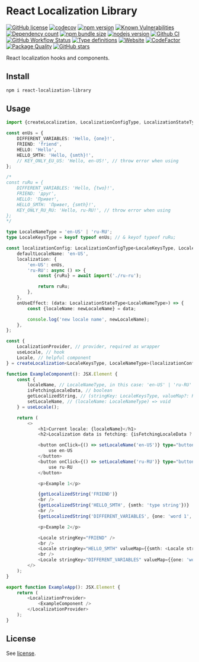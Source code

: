 # React Localization Library

[![GitHub license](https://img.shields.io/npm/l/react-localization-library)](https://github.com/webbestmaster/react-localization-library/blob/master/license)
[![codecov](https://codecov.io/gh/webbestmaster/react-localization-library/branch/master/graph/badge.svg)](https://codecov.io/gh/webbestmaster/react-localization-library)
[![npm version](https://img.shields.io/npm/v/react-localization-library.svg)](https://www.npmjs.com/package/react-localization-library)
[![Known Vulnerabilities](https://snyk.io/test/github/webbestmaster/react-localization-library/badge.svg)](https://snyk.io/test/github/webbestmaster/react-localization-library)
[![Dependency count](https://badgen.net/bundlephobia/dependency-count/react-localization-library)](https://libraries.io/npm/react-localization-library)
[![npm bundle size](https://img.shields.io/bundlephobia/minzip/react-localization-library)](https://bundlephobia.com/package/react-localization-library)
[![nodejs version](https://img.shields.io/node/v/react-localization-library)](https://nodejs.org/en/docs)
[![Github CI](https://github.com/webbestmaster/react-localization-library/actions/workflows/github-ci.yml/badge.svg)](https://github.com/webbestmaster/react-localization-library/actions/workflows/github-ci.yml)
[![GitHub Workflow Status](https://img.shields.io/github/actions/workflow/status/webbestmaster/react-localization-library/github-ci.yml)](https://github.com/webbestmaster/react-localization-library/actions/workflows/github-ci.yml)
[![Type definitions](https://img.shields.io/npm/types/react-localization-library)](https://www.typescriptlang.org)
[![Website](https://img.shields.io/website?url=https://github.com/webbestmaster/react-localization-library)](https://github.com/webbestmaster/react-localization-library)
[![CodeFactor](https://www.codefactor.io/repository/github/webbestmaster/react-localization-library/badge)](https://www.codefactor.io/repository/github/webbestmaster/react-localization-library)
[![Package Quality](https://packagequality.com/shield/react-localization-library.svg)](https://packagequality.com/#?package=react-localization-library)
[![GitHub stars](https://img.shields.io/github/stars/webbestmaster/react-localization-library?style=social)](https://github.com/webbestmaster/react-localization-library)

<!--
[![Libraries.io dependency status for GitHub repo](https://img.shields.io/librariesio/github/webbestmaster/react-localization-library)](https://libraries.io/npm/react-localization-library)
-->

React localization hooks and components.

## Install

```bash
npm i react-localization-library
```

## Usage
```typescript jsx
import {createLocalization, LocalizationConfigType, LocalizationStateType} from 'react-localization-library';

const enUs = {
    DIFFERENT_VARIABLES: 'Hello, {one}!',
    FRIEND: 'friend',
    HELLO: 'Hello',
    HELLO_SMTH: 'Hello, {smth}!',
    // KEY_ONLY_EU_US: 'Hello, en-US!', // throw error when using
};

/*
const ruRu = {
    DIFFERENT_VARIABLES: 'Hello, {two}!',
    FRIEND: 'друг',
    HELLO: 'Привет',
    HELLO_SMTH: 'Привет, {smth}!',
    KEY_ONLY_RU_RU: 'Hello, ru-RU!', // throw error when using
};
*/

type LocaleNameType = 'en-US' | 'ru-RU';
type LocaleKeysType = keyof typeof enUs; // & keyof typeof ruRu;

const localizationConfig: LocalizationConfigType<LocaleKeysType, LocaleNameType> = {
    defaultLocaleName: 'en-US',
    localization: {
        'en-US': enUs,
        'ru-RU': async () => {
            const {ruRu} = await import('./ru-ru');

            return ruRu;
        },
    },
    onUseEffect: (data: LocalizationStateType<LocaleNameType>) => {
        const {localeName: newLocaleName} = data;

        console.log('new locale name', newLocaleName);
    },
};

const {
    LocalizationProvider, // provider, required as wrapper
    useLocale, // hook
    Locale, // helpful component
} = createLocalization<LocaleKeysType, LocaleNameType>(localizationConfig);

function ExampleComponent(): JSX.Element {
    const {
        localeName, // LocaleNameType, in this case: 'en-US' | 'ru-RU'
        isFetchingLocaleData, // boolean
        getLocalizedString, // (stringKey: LocaleKeysType, valueMap?: Record<string, string>) => string;
        setLocaleName, // (localeName: LocaleNameType) => void
    } = useLocale();

    return (
        <>
            <h1>Current locale: {localeName}</h1>
            <h2>Localization data is fetching: {isFetchingLocaleData ? 'Yes' : 'No'}</h2>

            <button onClick={() => setLocaleName('en-US')} type="button">
                use en-US
            </button>
            <button onClick={() => setLocaleName('ru-RU')} type="button">
                use ru-RU
            </button>

            <p>Example 1</p>

            {getLocalizedString('FRIEND')}
            <br />
            {getLocalizedString('HELLO_SMTH', {smth: 'type string'})}
            <br />
            {getLocalizedString('DIFFERENT_VARIABLES', {one: 'word 1', two: 'word 2'})}

            <p>Example 2</p>

            <Locale stringKey="FRIEND" />
            <br />
            <Locale stringKey="HELLO_SMTH" valueMap={{smth: <Locale stringKey="FRIEND" />}} />
            <br />
            <Locale stringKey="DIFFERENT_VARIABLES" valueMap={{one: 'word 1', two: 'word 2'}} />
        </>
    );
}

export function ExampleApp(): JSX.Element {
    return (
        <LocalizationProvider>
            <ExampleComponent />
        </LocalizationProvider>
    );
}
```

## License

See [license](license).
